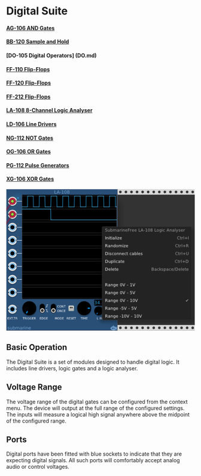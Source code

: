 # Digital Suite
#### [AG-106 AND Gates](AG.md)
#### [BB-120 Sample and Hold](BB.md)
#### [DO-105 Digital Operators] (DO.md)
#### [FF-110 Flip-Flops](FF.md)
#### [FF-120 Flip-Flops](FF.md)
#### [FF-212 Flip-Flops](FF.md)
#### [LA-108 8-Channel Logic Analyser](LA.md)
#### [LD-106 Line Drivers](LD.md)
#### [NG-112 NOT Gates](NG.md)
#### [OG-106 OR Gates](OG.md)
#### [PG-112 Pulse Generators](PG.md)
#### [XG-106 XOR Gates](XG.md)

![View of the DS Suite Menu](DS.png "DS Modules")

## Basic Operation

The Digital Suite is a set of modules designed to handle digital logic. It includes line drivers, logic gates and a logic analyser.

## Voltage Range

The voltage range of the digital gates can be configured from the context menu. The device will output at the full range of the configured settings. The inputs will measure a logical high signal anywhere above the midpoint of the configured range.

## Ports

Digital ports have been fitted with blue sockets to indicate that they are expecting digital signals. All such ports will comfortably accept analog audio or control voltages.
